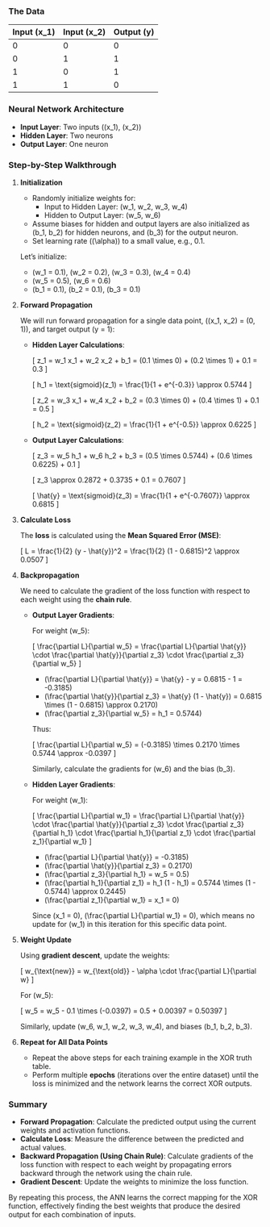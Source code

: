 ### The Data

| Input \(x_1\) | Input \(x_2\) | Output \(y\) |
|---------------|---------------|--------------|
| 0             | 0             | 0            |
| 0             | 1             | 1            |
| 1             | 0             | 1            |
| 1             | 1             | 0            |

### Neural Network Architecture

- **Input Layer**: Two inputs (\(x_1\), \(x_2\))
- **Hidden Layer**: Two neurons
- **Output Layer**: One neuron

### Step-by-Step Walkthrough

1. **Initialization**
   - Randomly initialize weights for:
     - Input to Hidden Layer: \(w_1, w_2, w_3, w_4\)
     - Hidden to Output Layer: \(w_5, w_6\)
   - Assume biases for hidden and output layers are also initialized as \(b_1, b_2\) for hidden neurons, and \(b_3\) for the output neuron.
   - Set learning rate (\(\alpha\)) to a small value, e.g., 0.1.

   Let’s initialize:
   - \(w_1 = 0.1\), \(w_2 = 0.2\), \(w_3 = 0.3\), \(w_4 = 0.4\)
   - \(w_5 = 0.5\), \(w_6 = 0.6\)
   - \(b_1 = 0.1\), \(b_2 = 0.1\), \(b_3 = 0.1\)

2. **Forward Propagation**

   We will run forward propagation for a single data point, \((x_1, x_2) = (0, 1)\), and target output \(y = 1\):

   - **Hidden Layer Calculations**:

     \[
     z_1 = w_1 x_1 + w_2 x_2 + b_1 = (0.1 \times 0) + (0.2 \times 1) + 0.1 = 0.3
     \]

     \[
     h_1 = \text{sigmoid}(z_1) = \frac{1}{1 + e^{-0.3}} \approx 0.5744
     \]

     \[
     z_2 = w_3 x_1 + w_4 x_2 + b_2 = (0.3 \times 0) + (0.4 \times 1) + 0.1 = 0.5
     \]

     \[
     h_2 = \text{sigmoid}(z_2) = \frac{1}{1 + e^{-0.5}} \approx 0.6225
     \]

   - **Output Layer Calculations**:

     \[
     z_3 = w_5 h_1 + w_6 h_2 + b_3 = (0.5 \times 0.5744) + (0.6 \times 0.6225) + 0.1
     \]

     \[
     z_3 \approx 0.2872 + 0.3735 + 0.1 = 0.7607
     \]

     \[
     \hat{y} = \text{sigmoid}(z_3) = \frac{1}{1 + e^{-0.7607}} \approx 0.6815
     \]

3. **Calculate Loss**
   
   The **loss** is calculated using the **Mean Squared Error (MSE)**:

   \[
   L = \frac{1}{2} (y - \hat{y})^2 = \frac{1}{2} (1 - 0.6815)^2 \approx 0.0507
   \]

4. **Backpropagation**

   We need to calculate the gradient of the loss function with respect to each weight using the **chain rule**.

   - **Output Layer Gradients**:

     For weight \(w_5\):

     \[
     \frac{\partial L}{\partial w_5} = \frac{\partial L}{\partial \hat{y}} \cdot \frac{\partial \hat{y}}{\partial z_3} \cdot \frac{\partial z_3}{\partial w_5}
     \]

     - \(\frac{\partial L}{\partial \hat{y}} = \hat{y} - y = 0.6815 - 1 = -0.3185\)
     - \(\frac{\partial \hat{y}}{\partial z_3} = \hat{y} (1 - \hat{y}) = 0.6815 \times (1 - 0.6815) \approx 0.2170\)
     - \(\frac{\partial z_3}{\partial w_5} = h_1 = 0.5744\)

     Thus:

     \[
     \frac{\partial L}{\partial w_5} = (-0.3185) \times 0.2170 \times 0.5744 \approx -0.0397
     \]

     Similarly, calculate the gradients for \(w_6\) and the bias \(b_3\).

   - **Hidden Layer Gradients**:

     For weight \(w_1\):

     \[
     \frac{\partial L}{\partial w_1} = \frac{\partial L}{\partial \hat{y}} \cdot \frac{\partial \hat{y}}{\partial z_3} \cdot \frac{\partial z_3}{\partial h_1} \cdot \frac{\partial h_1}{\partial z_1} \cdot \frac{\partial z_1}{\partial w_1}
     \]

     - \(\frac{\partial L}{\partial \hat{y}} = -0.3185\)
     - \(\frac{\partial \hat{y}}{\partial z_3} = 0.2170\)
     - \(\frac{\partial z_3}{\partial h_1} = w_5 = 0.5\)
     - \(\frac{\partial h_1}{\partial z_1} = h_1 (1 - h_1) = 0.5744 \times (1 - 0.5744) \approx 0.2445\)
     - \(\frac{\partial z_1}{\partial w_1} = x_1 = 0\)

     Since \(x_1 = 0\), \(\frac{\partial L}{\partial w_1} = 0\), which means no update for \(w_1\) in this iteration for this specific data point.

5. **Weight Update**

   Using **gradient descent**, update the weights:

   \[
   w_{\text{new}} = w_{\text{old}} - \alpha \cdot \frac{\partial L}{\partial w}
   \]

   For \(w_5\):

   \[
   w_5 = w_5 - 0.1 \times (-0.0397) = 0.5 + 0.00397 = 0.50397
   \]

   Similarly, update \(w_6, w_1, w_2, w_3, w_4\), and biases \(b_1, b_2, b_3\).

6. **Repeat for All Data Points**
   - Repeat the above steps for each training example in the XOR truth table.
   - Perform multiple **epochs** (iterations over the entire dataset) until the loss is minimized and the network learns the correct XOR outputs.

### Summary
- **Forward Propagation**: Calculate the predicted output using the current weights and activation functions.
- **Calculate Loss**: Measure the difference between the predicted and actual values.
- **Backward Propagation (Using Chain Rule)**: Calculate gradients of the loss function with respect to each weight by propagating errors backward through the network using the chain rule.
- **Gradient Descent**: Update the weights to minimize the loss function.

By repeating this process, the ANN learns the correct mapping for the XOR function, effectively finding the best weights that produce the desired output for each combination of inputs.
